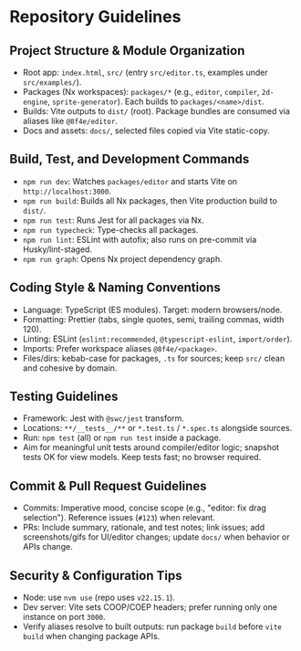 # Repository Guidelines

## Project Structure & Module Organization
- Root app: `index.html`, `src/` (entry `src/editor.ts`, examples under `src/examples/`).
- Packages (Nx workspaces): `packages/*` (e.g., `editor`, `compiler`, `2d-engine`, `sprite-generator`). Each builds to `packages/<name>/dist`.
- Builds: Vite outputs to `dist/` (root). Package bundles are consumed via aliases like `@8f4e/editor`.
- Docs and assets: `docs/`, selected files copied via Vite static-copy.

## Build, Test, and Development Commands
- `npm run dev`: Watches `packages/editor` and starts Vite on `http://localhost:3000`.
- `npm run build`: Builds all Nx packages, then Vite production build to `dist/`.
- `npm run test`: Runs Jest for all packages via Nx.
- `npm run typecheck`: Type-checks all packages.
- `npm run lint`: ESLint with autofix; also runs on pre-commit via Husky/lint-staged.
- `npm run graph`: Opens Nx project dependency graph.

## Coding Style & Naming Conventions
- Language: TypeScript (ES modules). Target: modern browsers/node.
- Formatting: Prettier (tabs, single quotes, semi, trailing commas, width 120).
- Linting: ESLint (`eslint:recommended`, `@typescript-eslint`, `import/order`).
- Imports: Prefer workspace aliases `@8f4e/<package>`.
- Files/dirs: kebab-case for packages, `.ts` for sources; keep `src/` clean and cohesive by domain.

## Testing Guidelines
- Framework: Jest with `@swc/jest` transform.
- Locations: `**/__tests__/**` or `*.test.ts` / `*.spec.ts` alongside sources.
- Run: `npm test` (all) or `npm run test` inside a package.
- Aim for meaningful unit tests around compiler/editor logic; snapshot tests OK for view models. Keep tests fast; no browser required.

## Commit & Pull Request Guidelines
- Commits: Imperative mood, concise scope (e.g., "editor: fix drag selection"). Reference issues (`#123`) when relevant.
- PRs: Include summary, rationale, and test notes; link issues; add screenshots/gifs for UI/editor changes; update `docs/` when behavior or APIs change.

## Security & Configuration Tips
- Node: use `nvm use` (repo uses `v22.15.1`).
- Dev server: Vite sets COOP/COEP headers; prefer running only one instance on port `3000`.
- Verify aliases resolve to built outputs: run package `build` before `vite build` when changing package APIs.
